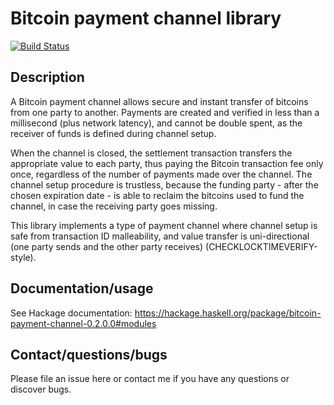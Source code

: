 # Bitcoin payment channel library
[![Build Status](https://travis-ci.org/runeksvendsen/bitcoin-payment-channel.svg?branch=master)](https://travis-ci.org/runeksvendsen/bitcoin-payment-channel)
## Description

A Bitcoin payment channel allows secure and instant transfer of bitcoins from one party to another. Payments are created and verified in less than a millisecond (plus network latency), and cannot be double spent, as the receiver of funds is defined during channel setup.

When the channel is closed, the settlement transaction transfers the appropriate value to each party, thus paying the Bitcoin transaction fee only once, regardless of the number of payments made over the channel. The channel setup procedure is trustless, because the funding party - after the chosen expiration date - is able to reclaim the bitcoins used to fund the channel, in case the receiving party goes missing.

This library implements a type of payment channel where channel setup is safe from transaction ID malleability, and value transfer is uni-directional (one party sends and the other party receives) (CHECKLOCKTIMEVERIFY-style).

## Documentation/usage

See Hackage documentation: https://hackage.haskell.org/package/bitcoin-payment-channel-0.2.0.0#modules


## Contact/questions/bugs

Please file an issue here or contact me if you have any questions or discover bugs.
